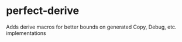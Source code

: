 # perfect-derive
Adds derive macros for better bounds on generated Copy, Debug, etc. implementations
